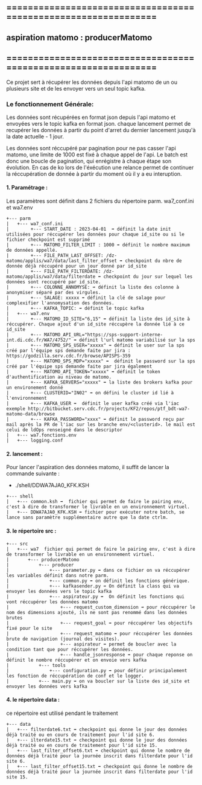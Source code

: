  
## ===============================================================
##            aspiration matomo : producerMatomo
## ===============================================================

Ce projet sert à récupérer les données depuis l'api matomo de un ou plusieurs site et de les envoyer vers un seul topic kafka. 

### Le fonctionnement Générale:

Les données sont récupérées en format json depuis l'api matomo et envoyées vers le topic kafka en format json. 
chaque lancement permet de recupérer les données à partir du point d'arret du dernier lancement jusqu'à la date actuelle - 1 jour. 

Les données sont réccupéré par pagination pour ne pas casser l'api matomo, une limite de 1000 est fixé à chaque appel de l'api. 
Le batch est donc une boucle de pagination, qui enrégistre à chaque étape son évolution. En cas de ko lors de l'éxécution une relance permet de continuer la réccupération de donnée à partir du moment où il y a eu interuption. 

#### __1. Paramétrage :__

Les paramètres sont définit dans 2 fichiers du répertoire parm. wa7_conf.ini et wa7.env

```
+--- parm
|   +--- wa7_conf.ini
|        +--- START_DATE : 2023-04-01  ➡️ définit la date init utilisées pour réccupérer les données pour chaque id_site ou si le fichier checkpoint est supprimé 
|        +--- MATOMO_FILTER_LIMIT : 1000 ➡️ définit le nombre maximum de données appellé. 
|        +--- FILE_PATH_LAST_OFFSET: /dz-matomo/applis/wa7/data/last_filter_offset ➡️ checkpoint du nbre de donnée déjà réccupéré pour un jour donné par id_site
|        +--- FILE_PATH_FILTERDATE: /dz-matomo/applis/wa7/data/filterdate ➡️ checkpoint du jour sur lequel les données sont reccupéré par id_site.  
|        +--- COLONNE_ANNOMYSE: ➡️ définit la liste des colonne à anonymiser séparé par des virgules. 
|        +--- SALAGE: xxxxx ➡️ définit la clé de salage pour complexifier l'annomysation des données. 
|        +--- KAFKA_TOPIC: ➡️ définit le topic kafka 
|   +--- wa7.env
|        +--- MATOMO_ID_SITE="6,15" ➡️ définit la liste des id_site à réccupérer. Chaque ajout d'un id_site réccupère la donnée lié à ce id_site 
|        +--- MATOMO_API_URL="https://sps-support-interne-int.di.cdc.fr/WA7/4752/" ➡️ définit l'url matomo variabilisé sur la sps 
|        +--- MATOMO_SPS_USER="xxxxx" ➡️ définit le user sur la sps créé par l'équipe sps demande faite par jira : https://godzilla.serv.cdc.fr/browse/APISPS-359
|        +--- MATOMO_SPS_MDP="xxxxx" ➡️  définit le password sur la sps créé par l'équipe sps demande faite par jira également 
|        +--- MATOMO_API_TOKEN="xxxxx" ➡️ définit le token d'authentification au niveau de matomo. 
|        +--- KAFKA_SERVERS="xxxxx" ➡️ la liste des brokers kafka pour un environement donné
|        +--- CLUSTERID="IN02" ➡️ on défini le cluster id lié à l'environnement 
|        +--- KAFKA_USER ➡️  définit le user kafka créé via l'iac exemple http://bitbucket.serv.cdc.fr/projects/KF2/repos/ptf_bdt-wa7-matomo-data/browse
|        +--- KAFKA_PASSWORD="xxxx" ➡️ définit le password reçu par mail après la PR de l'iac sur les branche env/<clusterid>. le mail est celui de ldOps renseigné dans le descriptor 
|   +--- wa7.fonctions.env
|   +--- logging.conf

```
#### __2. lancement :__

Pour lancer l'aspiration des données matomo, il suffit de lancer la commande suivante :

* ./shell/DDWA7AJA0_KFK.KSH

```
+--- shell
|   +--- common.ksh ➡️  fichier qui permet de faire le pairing env, c'est à dire de transformer le livrable en un environnement virtuel. 
|   +--- DDWA7AJA0_KFK.KSH ➡️ fichier pour exécuter notre batch, se lance sans paramètre supplémentaire autre que la date ctrlm. 
```

#### __3. le répertoire src :__

```
+--- src
|   +--- wa7  fichier qui permet de faire le pairing env, c'est à dire de transformer le livrable en un environnement virtuel. 
|       +--- producerMatomo 
|           +--- producer  
|               +--- parameter.py ➡️ dans ce fichier on va réccupérer les variables définit dans notre parm. 
|               +--- common.py ➡️ on définit les fonctions générique. 
|               +--- kafkasender.py ➡️ On définit la class qui va envoyer les données vers le topic kafka 
|               +--- aspirateur.py ➡️  On définit les fonctions qui vont réccupérer les données matomo 
|                   +--- request_custom_dimension ➡️ pour réccupérer le nom des dimensions ajouté, ils ne sont pas renommé dans les données brutes 
|                   +--- request_goal ➡️ pour réccupérer les objectifs fixé pour le site 
|                   +--- request_matomo ➡️ pour réccupérer les données brute de navigation (journal des visites). 
|                   +--- aspirateur ➡️ permet de boucler avec la condition tant que pour réccupérer les données. 
|                   +--- handle_jsonresponse ➡️ pour chaque reponse on définit le nombre réccupérer et on envoie vers kafka 
|           +--- tools 
|               +--- configuration.py ➡️ pour définir principalement les fonction de réccupération de conf et le logger. 
|           +--- main.py ➡️ on va boucler sur la liste des id_site et envoyer les données vers kafka 
```
#### __4. le répertoire data :__

ce répertoire est utilisé pendant le traitement 

```
+--- data
|   +--- filterdate6.txt ➡️ checkpoint qui donne le jour des données déjà traité ou en cours de traitement pour l'id site 6.   
|   +--- ilterdate15.txt ➡️ checkpoint qui donne le jour des données déjà traité ou en cours de traitement pour l'id site 15.
|   +--- last_filter_offset6.txt ➡️ checkpoint qui donne le nombre de données déjà traité pour la journée inscrit dans filterdate pour l'id site 6. 
|   +--- last_filter_offset15.txt ➡️ checkpoint qui donne le nombre de données déjà traité pour la journée inscrit dans filterdate pour l'id site 15.    
```

 
